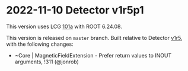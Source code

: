2022-11-10 Detector v1r5p1
===

This version uses LCG [101a](http://lcginfo.cern.ch/release/101a_LHCB_7/) with ROOT 6.24.08.

This version is released on `master` branch.
Built relative to Detector [v1r5](/../../tags/v1r5), with the following changes:

- ~Core | MagneticFieldExtension - Prefer return values to INOUT arguments, !311 (@jonrob)
